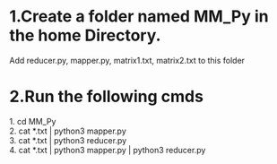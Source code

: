 <h1>1.Create a folder named MM_Py in the home Directory.</h1>
<p>Add reducer.py, mapper.py, matrix1.txt, matrix2.txt to this folder</p>
<h1>2.Run the following cmds</h1>
<p>1.  cd MM_Py<br>
   2.  cat *.txt | python3 mapper.py  <br>
   3.  cat *.txt | python3 reducer.py <br>
   4.  cat *.txt | python3 mapper.py | python3 reducer.py <br></p>


